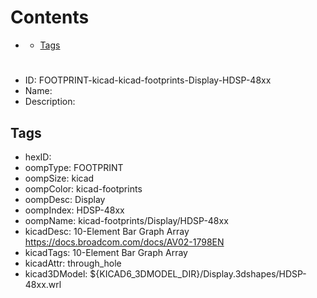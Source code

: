 



Contents
========

* [](#)
	* [Tags](#tags)

# 

- ID: FOOTPRINT-kicad-kicad-footprints-Display-HDSP-48xx
- Name: 
- Description: 

## Tags

- hexID: 
- oompType: FOOTPRINT
- oompSize: kicad
- oompColor: kicad-footprints
- oompDesc: Display
- oompIndex: HDSP-48xx
- oompName: kicad-footprints/Display/HDSP-48xx
- kicadDesc: 10-Element Bar Graph Array https://docs.broadcom.com/docs/AV02-1798EN
- kicadTags: 10-Element Bar Graph Array
- kicadAttr: through_hole
- kicad3DModel: ${KICAD6_3DMODEL_DIR}/Display.3dshapes/HDSP-48xx.wrl
